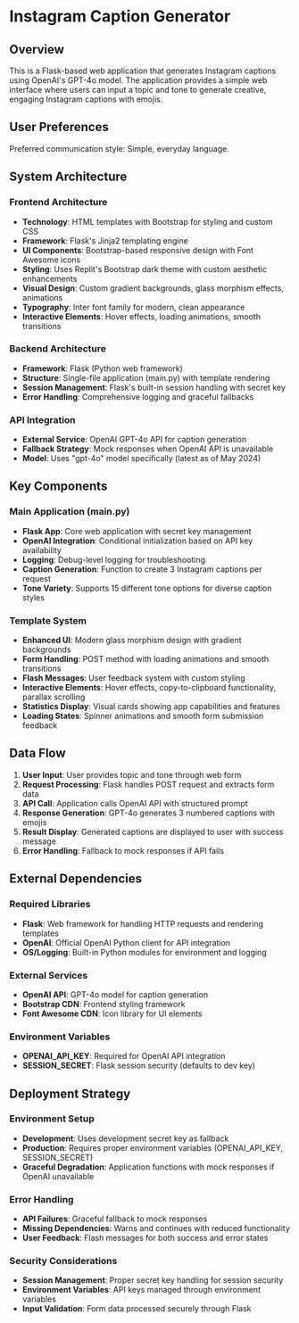 # Instagram Caption Generator

## Overview

This is a Flask-based web application that generates Instagram captions using OpenAI's GPT-4o model. The application provides a simple web interface where users can input a topic and tone to generate creative, engaging Instagram captions with emojis.

## User Preferences

Preferred communication style: Simple, everyday language.

## System Architecture

### Frontend Architecture
- **Technology**: HTML templates with Bootstrap for styling and custom CSS
- **Framework**: Flask's Jinja2 templating engine
- **UI Components**: Bootstrap-based responsive design with Font Awesome icons
- **Styling**: Uses Replit's Bootstrap dark theme with custom aesthetic enhancements
- **Visual Design**: Custom gradient backgrounds, glass morphism effects, animations
- **Typography**: Inter font family for modern, clean appearance
- **Interactive Elements**: Hover effects, loading animations, smooth transitions

### Backend Architecture
- **Framework**: Flask (Python web framework)
- **Structure**: Single-file application (main.py) with template rendering
- **Session Management**: Flask's built-in session handling with secret key
- **Error Handling**: Comprehensive logging and graceful fallbacks

### API Integration
- **External Service**: OpenAI GPT-4o API for caption generation
- **Fallback Strategy**: Mock responses when OpenAI API is unavailable
- **Model**: Uses "gpt-4o" model specifically (latest as of May 2024)

## Key Components

### Main Application (main.py)
- **Flask App**: Core web application with secret key management
- **OpenAI Integration**: Conditional initialization based on API key availability
- **Logging**: Debug-level logging for troubleshooting
- **Caption Generation**: Function to create 3 Instagram captions per request
- **Tone Variety**: Supports 15 different tone options for diverse caption styles

### Template System
- **Enhanced UI**: Modern glass morphism design with gradient backgrounds
- **Form Handling**: POST method with loading animations and smooth transitions
- **Flash Messages**: User feedback system with custom styling
- **Interactive Elements**: Hover effects, copy-to-clipboard functionality, parallax scrolling
- **Statistics Display**: Visual cards showing app capabilities and features
- **Loading States**: Spinner animations and smooth form submission feedback

## Data Flow

1. **User Input**: User provides topic and tone through web form
2. **Request Processing**: Flask handles POST request and extracts form data
3. **API Call**: Application calls OpenAI API with structured prompt
4. **Response Generation**: GPT-4o generates 3 numbered captions with emojis
5. **Result Display**: Generated captions are displayed to user with success message
6. **Error Handling**: Fallback to mock responses if API fails

## External Dependencies

### Required Libraries
- **Flask**: Web framework for handling HTTP requests and rendering templates
- **OpenAI**: Official OpenAI Python client for API integration
- **OS/Logging**: Built-in Python modules for environment and logging

### External Services
- **OpenAI API**: GPT-4o model for caption generation
- **Bootstrap CDN**: Frontend styling framework
- **Font Awesome CDN**: Icon library for UI elements

### Environment Variables
- **OPENAI_API_KEY**: Required for OpenAI API integration
- **SESSION_SECRET**: Flask session security (defaults to dev key)

## Deployment Strategy

### Environment Setup
- **Development**: Uses development secret key as fallback
- **Production**: Requires proper environment variables (OPENAI_API_KEY, SESSION_SECRET)
- **Graceful Degradation**: Application functions with mock responses if OpenAI unavailable

### Error Handling
- **API Failures**: Graceful fallback to mock responses
- **Missing Dependencies**: Warns and continues with reduced functionality
- **User Feedback**: Flash messages for both success and error states

### Security Considerations
- **Session Management**: Proper secret key handling for session security
- **Environment Variables**: API keys managed through environment variables
- **Input Validation**: Form data processed securely through Flask
